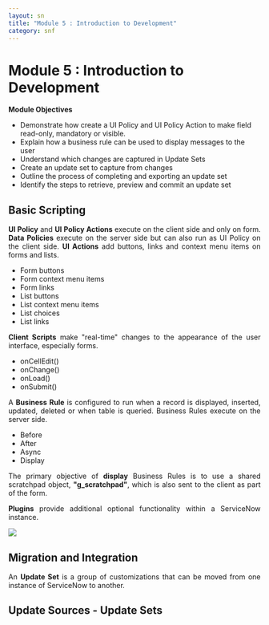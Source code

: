 ```yaml
---
layout: sn
title: "Module 5 : Introduction to Development"
category: snf
---
```


<h1>Module 5 : Introduction to Development</h1>

<p style="text-align: justify;"><strong>Module Objectives</strong></p>

<ul>
  <li>Demonstrate how create a UI Policy and UI Policy Action to make field read-only, mandatory or visible.</li>
  <li>Explain how a business rule can be used to display messages to the user</li>
  <li>Understand which changes are captured in Update Sets</li>
  <li>Create an update set to capture from changes</li>
  <li>Outline the process of completing and exporting an update set</li>
  <li>Identify the steps to retrieve, preview and commit an update set</li>
</ul>

<h2>Basic Scripting</h2>

<p style="text-align: justify;">
    <strong>UI Policy</strong> and <strong>UI Policy Actions</strong> execute on the client side and only on form. <strong>Data Policies</strong> execute on the server side but can also run as UI Policy on the client side. <strong>UI Actions</strong> add buttons, links and context menu items on forms and lists.
</p>

<ul>
  <li>Form buttons</li>
  <li>Form context menu items</li>
  <li>Form links</li>
  <li>List buttons</li>
  <li>List context menu items</li>
  <li>List choices</li>
  <li>List links</li>
</ul>

<p style="text-align: justify;">
    <strong>Client Scripts</strong> make "real-time" changes to the appearance of the user interface, especially forms.
</p>

<ul>
  <li>onCellEdit()</li>
  <li>onChange()</li>
  <li>onLoad()</li>
  <li>onSubmit()</li>
</ul>

<p style="text-align: justify;">
    A <strong>Business Rule</strong> is configured to run when a record is displayed, inserted, updated, deleted or when table is queried. Business Rules execute on the server side.
</p>

<ul>
  <li>Before</li>
  <li>After</li>
  <li>Async</li>
  <li>Display</li>
</ul>

<p style="text-align: justify;">
    The primary objective of <strong>display</strong> Business Rules is to use a shared scratchpad object, <strong>"g_scratchpad"</strong>, which is also sent to the client as part of the form.
</p>

<p style="text-align: justify;">
    <strong>Plugins</strong> provide additional optional functionality within a ServiceNow instance.
</p>

<img src="https://greglejeune.github.io/ebook/img/SNFundamentals5-1.png">

<h2>Migration and Integration</h2>

<p style="text-align: justify;">
    An <strong>Update Set</strong> is a group of customizations that can be moved from one instance of ServiceNow to another.
</p>

<h2>Update Sources - Update Sets</h2>
